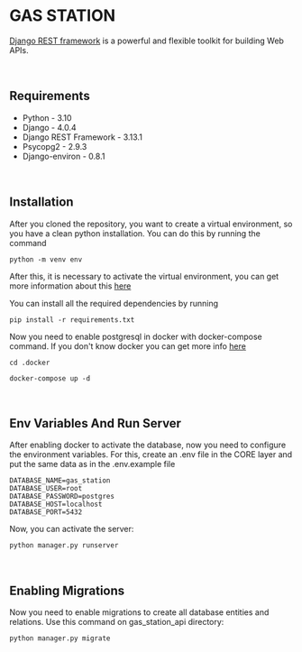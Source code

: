# GAS STATION

[Django REST framework](http://www.django-rest-framework.org/) is a powerful and flexible toolkit for building Web APIs.

<br/>

## Requirements

- Python - 3.10
- Django - 4.0.4
- Django REST Framework - 3.13.1
- Psycopg2 - 2.9.3
- Django-environ - 0.8.1

<br/>

## Installation

After you cloned the repository, you want to create a virtual environment, so you have a clean python installation.
You can do this by running the command

```
python -m venv env
```

After this, it is necessary to activate the virtual environment, you can get more information about this [here](https://docs.python.org/3/tutorial/venv.html)

You can install all the required dependencies by running

```
pip install -r requirements.txt
```

Now you need to enable postgresql in docker with docker-compose command. If you don't know docker you
can get more info [here](https://docs.docker.com/)

```
cd .docker

docker-compose up -d
```

<br/>

## Env Variables And Run Server

After enabling docker to activate the database, now you need to configure the environment variables. For this, create an .env file in the CORE layer and put the same data as in the .env.example file

```shell
DATABASE_NAME=gas_station
DATABASE_USER=root
DATABASE_PASSWORD=postgres
DATABASE_HOST=localhost
DATABASE_PORT=5432
```

Now, you can activate the server:

```shell
python manager.py runserver
```

<br/>

## Enabling Migrations

Now you need to enable migrations to create all database entities and relations. Use this command on gas_station_api directory:

```shell
python manager.py migrate
```
